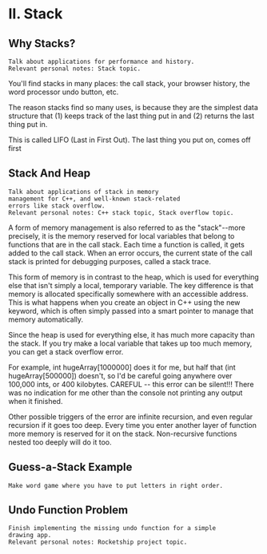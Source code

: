 # II. Stack
## Why Stacks?
	Talk about applications for performance and history.
	Relevant personal notes: Stack topic.

<p>You'll find stacks in many places: the call stack, your browser history, the word processor undo button, etc.</p>
<p>The reason stacks find so many uses, is because they are the simplest data structure that (1) keeps track of the last thing put in and (2) returns the last thing put in.</p>
<p>This is called LIFO (Last in First Out). The last thing you put on, comes off first</p>

## Stack And Heap
	Talk about applications of stack in memory
	management for C++, and well-known stack-related
	errors like stack overflow.
	Relevant personal notes: C++ stack topic, Stack overflow topic.

<p> A form of memory
management is also referred to as the "stack"--more precisely,
it is the memory reserved for local variables that belong to functions
that are in the call stack. Each time a function is called, it gets added to the call stack. When an error occurs, the current state
of the call stack is printed for debugging purposes, called a stack trace.</p>
<p>This form of memory is in contrast to the heap, which is used for everything else that isn't simply a local, temporary variable. The key difference is that memory is allocated specifically somewhere with an accessible address. This is what happens when you create an object in C++ using the new keyword, which is often simply passed into a smart pointer to manage that memory automatically.</p>
<p>Since the heap is used for everything else, it has much more capacity than the stack. If you try make a local variable that takes up too much memory, you can get a stack overflow error.</p>
<p>For example, int hugeArray[1000000] does it for me, but half that
	(int hugeArray[500000]) doesn't, so I'd be careful going anywhere
	over 100,000 ints, or 400 kilobytes.
	CAREFUL -- this error can be silent!!! There was no indication for
	me other than the console not printing any output when it finished.</p>
<p>Other possible triggers of the error are infinite recursion, and even regular recursion if it goes too deep. Every time
	you enter another layer of function more memory is reserved for it
	on the stack. Non-recursive functions nested too deeply will do it too.</p>

## Guess-a-Stack Example
	Make word game where you have to put letters in right order.

## Undo Function Problem
	Finish implementing the missing undo function for a simple
	drawing app.
	Relevant personal notes: Rocketship project topic.


	
